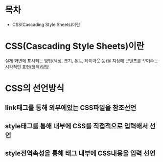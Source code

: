 # 목차
- CSS(Cascading Style Sheets)이란
# CSS(Cascading Style Sheets)이란
실제 화면에 표시되는 방법(색상, 크기, 폰트, 레이아웃 등)을 지정해 콘텐츠를 꾸며주는 시각적인 표현(정적)담당
# CSS의 선언방식
## link태그를 통해 외부에있는 CSS파일을 참조선언
## style태그를 통해 내부에 CSS를 직접적으로 입력해서 선언
## style전역속성을 통해 태그 내부에 CSS내용을 입력 선언